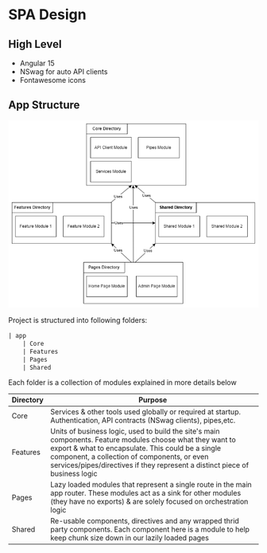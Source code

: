 # SPA Design

## High Level

- Angular 15
- NSwag for auto API clients
- Fontawesome icons

## App Structure

![Angular Architecture](./Diagrams/AngularArchitecture.png)

Project is structured into following folders:

```
| app
    | Core
    | Features
    | Pages
    | Shared
```

Each folder is a collection of modules explained in more details below

| Directory | Purpose                                                                                                                                                                                                                                                                                        |
| --------- | ---------------------------------------------------------------------------------------------------------------------------------------------------------------------------------------------------------------------------------------------------------------------------------------------- |
| Core      | Services & other tools used globally or required at startup. Authentication, API contracts (NSwag clients), pipes,etc.                                                                                                                                                                         |
| Features  | Units of business logic, used to build the site's main components. Feature modules choose what they want to export & what to encapsulate. This could be a single component, a collection of components, or even services/pipes/directives if they represent a distinct piece of business logic |
| Pages     | Lazy loaded modules that represent a single route in the main app router. These modules act as a sink for other modules (they have no exports) & are solely focused on orchestration logic                                                                                                     |
| Shared    | Re-usable components, directives and any wrapped thrid party components. Each component here is a module to help keep chunk size down in our lazily loaded pages                                                                                                                               |
